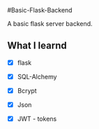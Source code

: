 #Basic-Flask-Backend

A basic flask server backend.

## What I learnd
- [x] flask
- [x] SQL-Alchemy
- [x] Bcrypt
- [x] Json 
- [x] JWT - tokens

